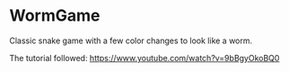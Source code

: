 # WormGame
Classic snake game with a few color changes to look like a worm.

The tutorial followed:
https://www.youtube.com/watch?v=9bBgyOkoBQ0
